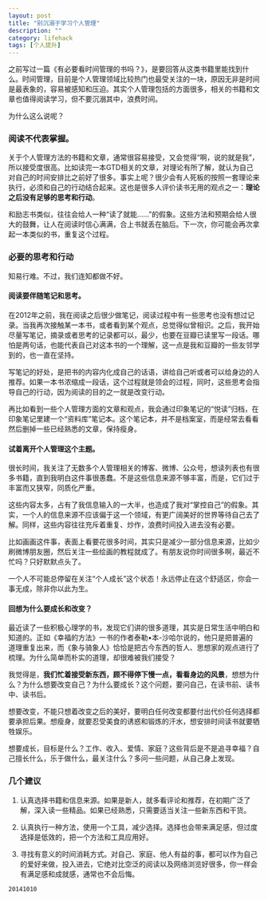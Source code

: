 ```yaml
---
layout: post
title: "别沉溺于学习个人管理"
description: ""
category: lifehack
tags: [个人提升]
---
```


之前写过一篇《有必要看时间管理的书吗？》，是要回答从这类书籍里能找到什么。时间管理，目前是个人管理领域比较热门也最受关注的一块，原因无非是时间是最表象的，容易被感知和压迫。其实个人管理包括的方面很多，相关的书籍和文章也值得阅读学习，但不要沉溺其中，浪费时间。

为什么这么说呢？

### 阅读不代表掌握。

关于个人管理方法的书籍和文章，通常很容易接受，又会觉得“啊，说的就是我”，所以接受度很高。比如读完一本GTD相关的文章，对理论有所了解，就认为自己对自己的时间安排比之前好了很多。事实上呢？很少会有人死板的按照一套理论来执行，必须和自己的行动结合起来。这也是很多人评价读书无用的观点之一：**理论之后没有足够的思考和行动**。

和励志书类似，往往会给人一种“读了就能……”的假象。这些方法和预期会给人很大的鼓舞，让人在阅读时信心满满，合上书就丢在脑后。下一次，你可能会再次拿起一本类似的书，重复这个过程。

### 必要的思考和行动

知易行难。不过，我们连知都做不好。

#### 阅读要伴随笔记和思考。

在2012年之前，我在阅读之后很少做笔记，阅读过程中有一些思考也没有想过记录。当我再次接触某一本书，或者看到某个观点，总觉得似曾相识。之后，我开始尽量写笔记，摘录或者思考的记录都可以，最少，也要在豆瓣已读里写一段话。哪怕是两句话，也能代表自己对这本书的一个理解，这一点是我和豆瓣的一些友邻学到的，也一直在坚持。

写笔记的好处，是把书的内容内化成自己的话语，讲给自己听或者可以给身边的人推荐。如果一本书浓缩成一段话，这个过程就是领会的过程，同时，这些思考会指导自己的行动，因为阅读的目的之一就是改变行动。

再比如看到一些个人管理方面的文章和观点，我会通过印象笔记的“悦读”归档，在印象笔记里建一个“资料库”笔记本。这个笔记本，并不是档案室，而是经常去看看然后删掉一些已经熟悉的文章，保持瘦身。

#### 试着离开个人管理这个主题。

很长时间，我关注了无数多个人管理相关的博客、微博、公众号，想读列表也有很多书籍，直到我明白这件事很愚蠢。不是这些信息来源不够丰富，而是，它们过于丰富而又狭窄，同质化严重。

这些内容太多，占有了我信息输入的一大半，也造成了我对“掌控自己”的假象。其实，一个人的信息来源不应该偏于这一个领域，有更广阔美好的世界等待自己去了解。同样，这些内容往往充斥着重复、炒作，浪费时间投入进去没有必要。

比如画画这件事，表面上看要花很多时间，其实只是减少一部分信息来源，比如少刷微博朋友圈，然后关注一些绘画的教程就成了。有朋友说你时间很多啊，最近不忙吗？只好默默点头了。

一个人不可能总停留在关注“个人成长”这个状态！永远停止在这个舒适区，你会一事无成，除非你以此为生。

#### 回想为什么要成长和改变？

最近读了一些积极心理学的书，发现它们讲的很多道理，其实是日常生活中明白和知道的。正如《幸福的方法》一书的作者泰勒•本-沙哈尔说的，他只是把普遍的道理重复出来，而《象与骑象人》恰恰是把古今东西的哲人、思想家的观点进行了梳理。为什么简单而朴实的道理，却很难被我们接受？

我觉得是，**我们忙着接受新东西，顾不得停下慢一点，看看身边的风景**，想想为什么？为什么想要改变自己？为什么要成长？这个问题，要问自己，在读书前、读书中、读书后。

想要改变，不能只想着改变之后的美好，要明白任何改变都要付出代价任何选择都要承担后果。想瘦身，就要忍受美食的诱惑和锻炼的汗水，想安排时间读书就要牺牲娱乐。

想要成长，目标是什么？工作、收入、爱情、家庭？这些背后是不是追寻幸福？自己擅长什么，乐于做什么，最关注什么？多问一些问题，从自己身上发现。

### 几个建议

1. 认真选择书籍和信息来源。如果是新人，就多看评论和推荐，在初期广泛了解，深入读一些精品。如果已经熟悉，只需要适当关注一些新东西和干货。

2. 认真执行一种方法，使用一个工具，减少选择。选择也会带来满足感，但过度选择是低效的，把一个方法和工具应用好。

3. 寻找有意义的时间消耗方式。对自己、家庭、他人有益的事，都可以作为自己的爱好来做，投入进去，它绝对比空泛的阅读以及网络浏览好很多，你一样会有满足感和成就感，通常也不会后悔。

`20141010`